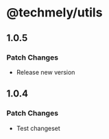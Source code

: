 # @techmely/utils

## 1.0.5

### Patch Changes

- Release new version

## 1.0.4

### Patch Changes

- Test changeset
